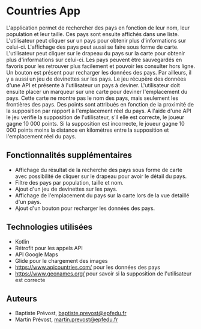 # Countries App

L'application permet de rechercher des pays en fonction de leur nom, leur population et leur taille.
Ces pays sont ensuite affichés dans une liste. L'utilisateur peut cliquer sur un pays pour obtenir plus d'informations sur celui-ci.
L'affichage des pays peut aussi se faire sous forme de carte. L'utilisateur peut cliquer sur le drapeau du pays sur la carte pour obtenir plus d'informations sur celui-ci.
Les pays peuvent être sauvegardés en favoris pour les retrouver plus facilement et pouvoir les consulter hors ligne.
Un bouton est présent pour recharger les données des pays.
Par ailleurs, il y a aussi un jeu de devinettes sur les pays. Le jeu récupère des données d'une API et présente à l'utilisateur un pays à deviner.
L'utilisateur doit ensuite placer un marqueur sur une carte pour deviner l'emplacement du pays.
Cette carte ne montre pas le nom des pays, mais seulement les frontières des pays.
Des points sont attribués en fonction de la proximité de la supposition par rapport à l'emplacement réel du pays.
À l'aide d'une API le jeu verifie la supposition de l'utilisateur, s'il elle est correcte, le joueur gagne 10 000 points.
Si la supposition est incorrecte, le joueur gagne 10 000 points moins la distance en kilomètres entre la supposition et l'emplacement réel du pays.

## Fonctionnalités supplémentaires

- Affichage du résultat de la recherche des pays sous forme de carte avec possibilité de cliquer sur le drapeau pour avoir le détail du pays.
- Filtre des pays par population, taille et nom.
- Ajout d'un jeu de devinettes sur les pays.
- Affichage de l'emplacement du pays sur la carte lors de la vue detaillé d'un pays.
- Ajout d'un bouton pour recharger les données des pays.

## Technologies utilisées

- Kotlin
- Rétrofit pour les appels API
- API Google Maps
- Glide pour le chargement des images
- https://www.apicountries.com/ pour les données des pays
- https://www.geonames.org/ pour savoir si la supposition de l'utilisateur est correcte


## Auteurs

- Baptiste Prévost, baptiste.prevost@epfedu.fr
- Martin Prévost, martin.prevost@epfedu.fr